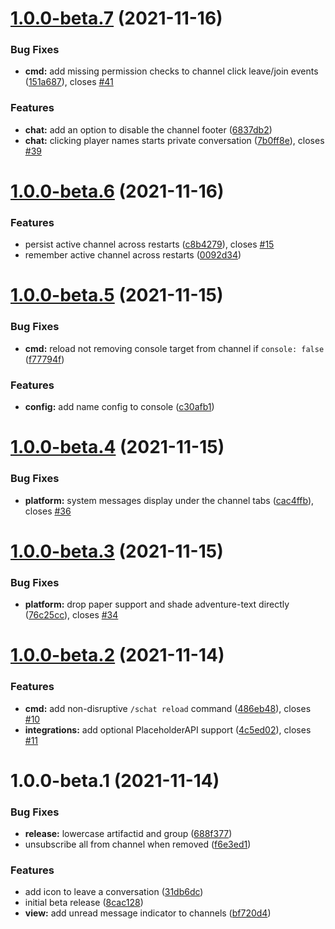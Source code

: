 # [1.0.0-beta.7](https://github.com/Silthus/sChat/compare/v1.0.0-beta.6...v1.0.0-beta.7) (2021-11-16)


### Bug Fixes

* **cmd:** add missing permission checks to channel click leave/join events ([151a687](https://github.com/Silthus/sChat/commit/151a68701a1a40a7d06d0d61a306f7cae642db39)), closes [#41](https://github.com/Silthus/sChat/issues/41)


### Features

* **chat:** add an option to disable the channel footer ([6837db2](https://github.com/Silthus/sChat/commit/6837db20cbbb5871c9a6f808bf75c408979ad8b3))
* **chat:** clicking player names starts private conversation ([7b0ff8e](https://github.com/Silthus/sChat/commit/7b0ff8eddd35fa959707b2415688d3a338015c15)), closes [#39](https://github.com/Silthus/sChat/issues/39)

# [1.0.0-beta.6](https://github.com/Silthus/sChat/compare/v1.0.0-beta.5...v1.0.0-beta.6) (2021-11-16)


### Features

* persist active channel across restarts ([c8b4279](https://github.com/Silthus/sChat/commit/c8b427987c87888b0a46578ba9b9f8acc168a8b9)), closes [#15](https://github.com/Silthus/sChat/issues/15)
* remember active channel across restarts ([0092d34](https://github.com/Silthus/sChat/commit/0092d3430db3b97ae427d65c8c2973ad72acf658))

# [1.0.0-beta.5](https://github.com/Silthus/sChat/compare/v1.0.0-beta.4...v1.0.0-beta.5) (2021-11-15)


### Bug Fixes

* **cmd:** reload not removing console target from channel if `console: false` ([f77794f](https://github.com/Silthus/sChat/commit/f77794f24f17480a50d8fb901196dab0124c5672))


### Features

* **config:** add name config to console ([c30afb1](https://github.com/Silthus/sChat/commit/c30afb1cf17436a0bd8233b96f1c72dfd64d38fb))

# [1.0.0-beta.4](https://github.com/Silthus/sChat/compare/v1.0.0-beta.3...v1.0.0-beta.4) (2021-11-15)


### Bug Fixes

* **platform:** system messages display under the channel tabs ([cac4ffb](https://github.com/Silthus/sChat/commit/cac4ffbc62b48b981be3b68b79d595d93ecbd87b)), closes [#36](https://github.com/Silthus/sChat/issues/36)

# [1.0.0-beta.3](https://github.com/Silthus/sChat/compare/v1.0.0-beta.2...v1.0.0-beta.3) (2021-11-15)


### Bug Fixes

* **platform:** drop paper support and shade adventure-text directly ([76c25cc](https://github.com/Silthus/sChat/commit/76c25cc76d29790d4b27f9976caf6ba3393e7f03)), closes [#34](https://github.com/Silthus/sChat/issues/34)

# [1.0.0-beta.2](https://github.com/Silthus/sChat/compare/v1.0.0-beta.1...v1.0.0-beta.2) (2021-11-14)


### Features

* **cmd:** add non-disruptive `/schat reload` command ([486eb48](https://github.com/Silthus/sChat/commit/486eb48a7365e45ce0588aee598f6d6756422c79)), closes [#10](https://github.com/Silthus/sChat/issues/10)
* **integrations:** add optional PlaceholderAPI support ([4c5ed02](https://github.com/Silthus/sChat/commit/4c5ed02dd21e38c99313f0a739f57ef34c2ff0ff)), closes [#11](https://github.com/Silthus/sChat/issues/11)

# 1.0.0-beta.1 (2021-11-14)


### Bug Fixes

* **release:** lowercase artifactid and group ([688f377](https://github.com/Silthus/sChat/commit/688f3777abdbc0f7efe797d87dac96143d40088a))
* unsubscribe all from channel when removed ([f6e3ed1](https://github.com/Silthus/sChat/commit/f6e3ed15a6fc95195da5b8fdae0e41e98400b300))


### Features

* add icon to leave a conversation ([31db6dc](https://github.com/Silthus/sChat/commit/31db6dc47300f6061b25f87aeffec192a6fc68c7))
* initial beta release ([8cac128](https://github.com/Silthus/sChat/commit/8cac1281e9530898bcef3c799455f61d6942a91a))
* **view:** add unread message indicator to channels ([bf720d4](https://github.com/Silthus/sChat/commit/bf720d450184a7c6e51731fe2fbb6e31fba2adb4))
